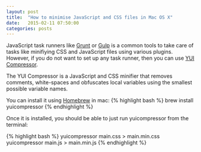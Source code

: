 ```yaml
---
layout: post
title:  "How to minimise JavaScript and CSS files in Mac OS X"
date:   2015-02-11 07:50:00
categories: posts
---
```


JavaScript task runners like [Grunt] or [Gulp] is a common tools to take care of tasks like minifiying CSS and JavaScript files using various plugins. However, if you do not want to set up any task runner, then you can use [YUI Compressor].

The YUI Compressor is a JavaScript and CSS minifier that removes comments, white-spaces and obfuscates local variables using the smallest possible variable names.

You can install it using [Homebrew] in mac:
{% highlight bash %}
brew install yuicompressor
{% endhighlight %}

Once it is installed, you should be able to just run yuicompressor from the terminal:

{% highlight bash %}
yuicompressor main.css > main.min.css
yuicompressor main.js > main.min.js
{% endhighlight %}

[YUI Compressor]: http://yui.github.io/yuicompressor/
[Homebrew]:       http://brew.sh/
[Grunt]:          http://gruntjs.com/
[Gulp]:           http://gulpjs.com/
